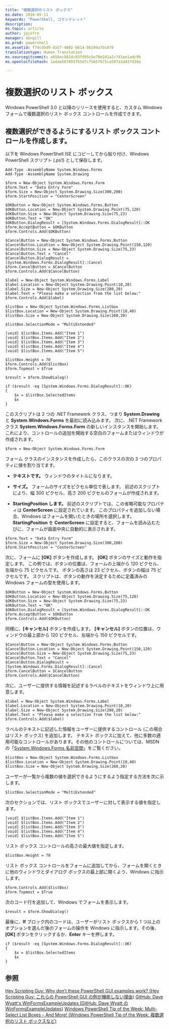 ```yaml
---
title: "複数選択のリスト ボックス"
ms.date: 2016-05-11
keywords: "PowerShell, コマンドレット"
description: 
ms.topic: article
author: jpjofre
manager: dongill
ms.prod: powershell
ms.assetid: f74cd5d9-da57-4802-b614-0b194a7bc8f8
translationtype: Human Translation
ms.sourcegitcommit: a656ec981dc03fd95c5e70e2d1a2c741ee1adc9b
ms.openlocfilehash: 1adae567893fb5dfcf5b5f675ca587a1d437d39a

---
```


# 複数選択のリスト ボックス
Windows PowerShell 3.0 と以降のリリースを使用すると、カスタム Windows フォームで複数選択のリスト ボックス コントロールを作成できます。

## 複数選択ができるようにするリスト ボックス コントロールを作成します。
以下を Windows PowerShell ISE にコピーしてから貼り付け、Windows PowerShell スクリプト (.ps1) として保存します。

```
Add-Type -AssemblyName System.Windows.Forms
Add-Type -AssemblyName System.Drawing

$form = New-Object System.Windows.Forms.Form 
$form.Text = "Data Entry Form"
$form.Size = New-Object System.Drawing.Size(300,200) 
$form.StartPosition = "CenterScreen"

$OKButton = New-Object System.Windows.Forms.Button
$OKButton.Location = New-Object System.Drawing.Point(75,120)
$OKButton.Size = New-Object System.Drawing.Size(75,23)
$OKButton.Text = "OK"
$OKButton.DialogResult = [System.Windows.Forms.DialogResult]::OK
$form.AcceptButton = $OKButton
$form.Controls.Add($OKButton)

$CancelButton = New-Object System.Windows.Forms.Button
$CancelButton.Location = New-Object System.Drawing.Point(150,120)
$CancelButton.Size = New-Object System.Drawing.Size(75,23)
$CancelButton.Text = "Cancel"
$CancelButton.DialogResult = [System.Windows.Forms.DialogResult]::Cancel
$form.CancelButton = $CancelButton
$form.Controls.Add($CancelButton)

$label = New-Object System.Windows.Forms.Label
$label.Location = New-Object System.Drawing.Point(10,20) 
$label.Size = New-Object System.Drawing.Size(280,20) 
$label.Text = "Please make a selection from the list below:"
$form.Controls.Add($label) 

$listBox = New-Object System.Windows.Forms.Listbox 
$listBox.Location = New-Object System.Drawing.Point(10,40) 
$listBox.Size = New-Object System.Drawing.Size(260,20) 

$listBox.SelectionMode = "MultiExtended"

[void] $listBox.Items.Add("Item 1")
[void] $listBox.Items.Add("Item 2")
[void] $listBox.Items.Add("Item 3")
[void] $listBox.Items.Add("Item 4")
[void] $listBox.Items.Add("Item 5")

$listBox.Height = 70
$form.Controls.Add($listBox) 
$form.Topmost = $True

$result = $form.ShowDialog()

if ($result -eq [System.Windows.Forms.DialogResult]::OK)
{
    $x = $listBox.SelectedItems
    $x
}
```

このスクリプトは 2 つの .NET Framework クラス、つまり **System.Drawing** と **System.Windows.Forms** を最初に読み込みます。 次に、.NET Framework クラス **System.Windows.Forms.Form** の新しいインスタンスを開始します。これにより、コントロールの追加を開始する空白のフォームまたはウィンドウが作成されます。

```
$form = New-Object System.Windows.Forms.Form
```

フォーム クラスのインスタンスを作成したら、このクラスの次の 3 つのプロパティに値を割り当てます。

-   **テキストです。** ウィンドウのタイトルになります。

-   **サイズ。** フォームのサイズをピクセル単位で表します。 前述のスクリプトにより、幅 300 ピクセル、高さ 200 ピクセルのフォームが作成されます。

-   **StartingPosition します。** 前述のスクリプトでは、この省略可能なプロパティは **CenterScreen** に設定されています。 このプロパティを追加しない場合、Windows はフォームを開いたときの場所を選択します。 **StartingPosition** を **CenterScreen** に設定すると、フォームを読み込むたびに、フォームが画面中央に自動的に表示されます。

```
$form.Text = "Data Entry Form"
$form.Size = New-Object System.Drawing.Size(300,200) 
$form.StartPosition = "CenterScreen"
```

次に、フォームに **[OK]** ボタンを作成します。 **[OK]** ボタンのサイズと動作を指定します。 この例では、ボタンの位置は、フォームの上端から 120 ピクセル、左端から 75 ピクセルです。 ボタンの高さは 23 ピクセル、ボタンの幅は 75 ピクセルです。 スクリプトは、ボタンの動作を決定するために定義済みの Windows フォームの型を使用します。

```
$OKButton = New-Object System.Windows.Forms.Button
$OKButton.Location = New-Object System.Drawing.Size(75,120)
$OKButton.Size = New-Object System.Drawing.Size(75,23)
$OKButton.Text = "OK"
$OKButton.DialogResult = [System.Windows.Forms.DialogResult]::OK
$form.AcceptButton = $OKButton
$form.Controls.Add($OKButton)
```

同様に、**[キャンセル]** ボタンを作成します。 **[キャンセル]** ボタンの位置は、ウィンドウの最上部から 120 ピクセル、左端から 150 ピクセルです。

```
$CancelButton = New-Object System.Windows.Forms.Button
$CancelButton.Location = New-Object System.Drawing.Point(150,120)
$CancelButton.Size = New-Object System.Drawing.Size(75,23)
$CancelButton.Text = "Cancel"
$CancelButton.DialogResult = [System.Windows.Forms.DialogResult]::Cancel
$form.CancelButton = $CancelButton
$form.Controls.Add($CancelButton)
```

次に、ユーザーに提供する情報を記述するラベルのテキストをウィンドウ上に用意します。

```
$label = New-Object System.Windows.Forms.Label
$label.Location = New-Object System.Drawing.Point(10,20) 
$label.Size = New-Object System.Drawing.Size(280,20) 
$label.Text = "Please make a selection from the list below:"
$form.Controls.Add($label)
```

ラベルのテキストに記述した情報をユーザーに提供するコントロール (この場合はリスト ボックス) を追加します。 テキスト ボックスに加えて、他に多数の適用可能なコントロールがあります。その他のコントロールについては、MSDN の「[System.Windows.Forms 名前空間](http://msdn.microsoft.com/library/k50ex0x9(v=vs.110).aspx)」をご覧ください。

```
$listBox = New-Object System.Windows.Forms.Listbox 
$listBox.Location = New-Object System.Drawing.Point(10,40) 
$listBox.Size = New-Object System.Drawing.Size(260,20)
```

ユーザーが一覧から複数の値を選択できるようにするよう指定する方法を次に示します。

```
$listBox.SelectionMode = "MultiExtended"
```

次のセクションでは、リスト ボックスでユーザーに対して表示する値を指定します。

```
[void] $listBox.Items.Add("Item 1")
[void] $listBox.Items.Add("Item 2")
[void] $listBox.Items.Add("Item 3")
[void] $listBox.Items.Add("Item 4")
[void] $listBox.Items.Add("Item 5")
```

リスト ボックス コントロールの高さの最大値を指定します。

```
$listBox.Height = 70
```

リスト ボックス コントロールをフォームに追加してから、フォームを開くときに他のウィンドウとダイアログ ボックスの最上部に開くよう、Windows に指示します。

```
$form.Controls.Add($listBox) 
$form.Topmost = $True
```

次のコード行を追加して、Windows でフォームを表示します。

```
$result = $form.ShowDialog()
```

最後に、**If** ブロック内のコードは、ユーザーがリスト ボックスから 1 つ以上のオプションを選んだ後のフォームの操作を Windows に指示します。その後、**[OK]** ボタンをクリックするか、**Enter** キーを押します。

```
if ($result -eq [System.Windows.Forms.DialogResult]::OK)
{
    $x = $listBox.SelectedItems
    $x
}
```

## 参照
[Hey Scripting Guy:  Why don’t these PowerShell GUI examples work? (Hey Scripting Guy: これらの PowerShell GUI の例が機能しない理由)](http://go.microsoft.com/fwlink/?LinkId=506644)
[GitHub: Dave Wyatt's WinFormsExampleUpdates (GitHub: Dave Wyatt の WinFormsExampleUpdates)](https://github.com/dlwyatt/WinFormsExampleUpdates)
[Windows PowerShell Tip of the Week:  Multi-Select List Boxes – And More! (Windows PowerShell Tip of the Week: 複数選択のリスト ボックスなど)](http://technet.microsoft.com/library/ff730950.aspx)




<!--HONumber=Oct16_HO1-->


